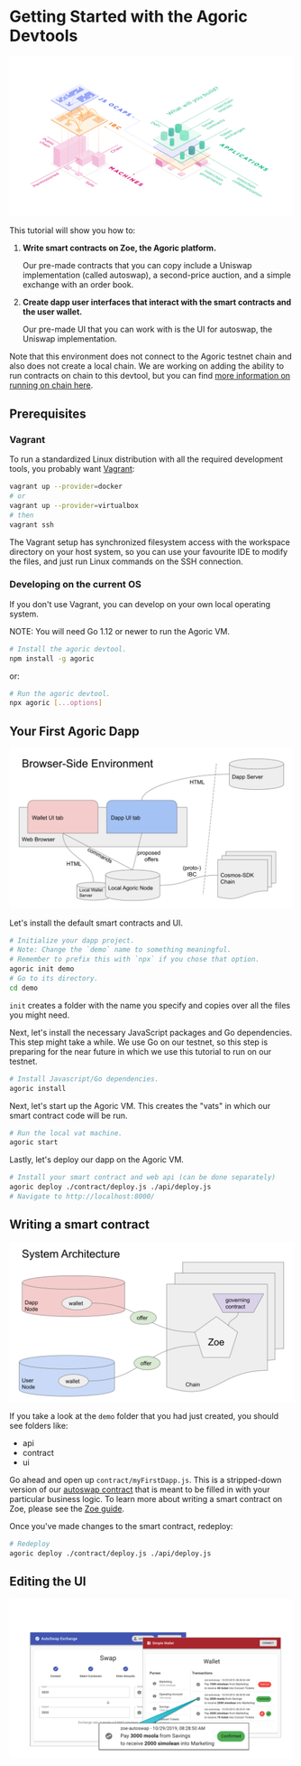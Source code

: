 # Getting Started with the Agoric Devtools

![The Agoric Stack](./assets/Agoric.svg)

This tutorial will show you how to:
1) __Write smart contracts on Zoe, the Agoric platform.__

   Our pre-made contracts that you can copy include a Uniswap implementation
   (called autoswap), a second-price auction, and a simple exchange
   with an order book.

2) __Create dapp user interfaces that interact with the smart contracts
   and the user wallet.__
   
   Our pre-made UI that you can work with is the
   UI for autoswap, the Uniswap implementation.

Note that this environment does not connect to the Agoric testnet chain and
also does not create a local chain. We are working on adding the
ability to run contracts on chain to this devtool, but you can find
[more information on running on chain here](../manual-setup/README.md).

## Prerequisites

### Vagrant

To run a standardized Linux distribution with all the required development tools, you probably want [Vagrant](https://www.vagrantup.com/docs/):

```sh
vagrant up --provider=docker
# or
vagrant up --provider=virtualbox
# then
vagrant ssh
```

The Vagrant setup has synchronized filesystem access with the workspace directory on your host system, so you can use your favourite IDE to modify the files, and just run Linux commands on the SSH connection.

### Developing on the current OS

If you don't use Vagrant, you can develop on your own local operating system.

NOTE: You will need Go 1.12 or newer to run the Agoric VM.

```sh
# Install the agoric devtool.
npm install -g agoric
```

or:

```sh
# Run the agoric devtool.
npx agoric [...options]
```

## Your First Agoric Dapp

![The Browser Environment](./assets/browser-environment.svg)

Let's install the default smart contracts and UI. 

```sh
# Initialize your dapp project.
# Note: Change the `demo` name to something meaningful.
# Remember to prefix this with `npx` if you chose that option.
agoric init demo
# Go to its directory.
cd demo
```
`init` creates a folder with the name you specify and copies over all
the files you might need. 

Next, let's install the necessary JavaScript packages and Go
dependencies. This step might take a while. We use Go on our testnet,
so this step is preparing for the near future in which we use this
tutorial to run on our testnet. 

```sh
# Install Javascript/Go dependencies.
agoric install
```

Next, let's start up the Agoric VM. This creates the "vats" in which
our smart contract code will be run. 

```sh
# Run the local vat machine.
agoric start
```

Lastly, let's deploy our dapp on the Agoric VM. 
```sh
# Install your smart contract and web api (can be done separately)
agoric deploy ./contract/deploy.js ./api/deploy.js
# Navigate to http://localhost:8000/
```

## Writing a smart contract 

![System Arch](./assets/system-arch.svg)

If you take a look at the `demo` folder that you had just created,
you should see folders like:

* api
* contract
* ui

Go ahead and open up `contract/myFirstDapp.js`. This is a
stripped-down version of our [autoswap
contract](../zoe/guide/contracts/autoswap.md) that is meant to be
filled in with your particular business logic. To learn more about
writing a smart contract on Zoe, please see the [Zoe
guide](../zoe/guide/).

Once you've made changes to the smart contract, redeploy:

```sh
# Redeploy
agoric deploy ./contract/deploy.js ./api/deploy.js
```

## Editing the UI

![Autoswap Frontend](./assets/autoswap-frontend.svg)
